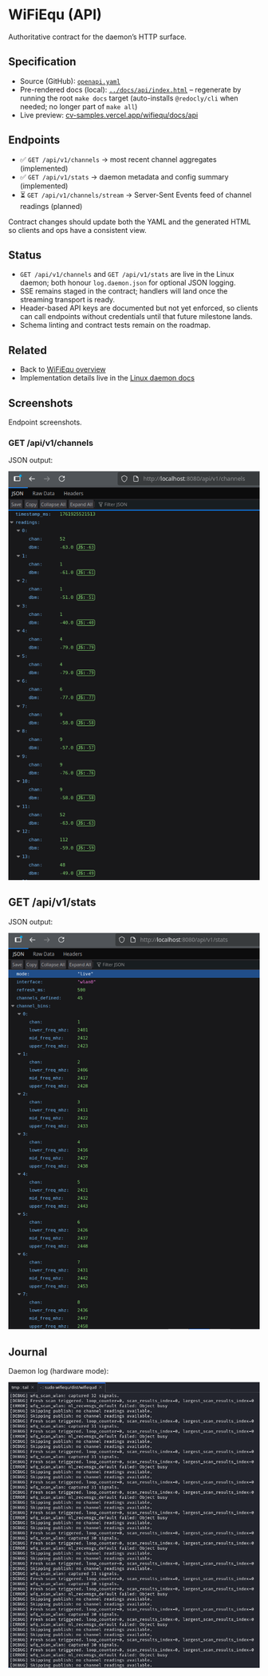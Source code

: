 # WiFiEqu (API)

Authoritative contract for the daemon’s HTTP surface.

## Specification
- Source (GitHub): [`openapi.yaml`](openapi.yaml)
- Pre-rendered docs (local): [`../docs/api/index.html`](../docs/api/index.html) – regenerate by running the root `make docs` target (auto-installs `@redocly/cli` when needed; no longer part of `make all`)
- Live preview: [cv-samples.vercel.app/wifiequ/docs/api](https://cv-samples.vercel.app/wifiequ/docs/api)

## Endpoints
- ✅ `GET /api/v1/channels` → most recent channel aggregates (implemented)
- ✅ `GET /api/v1/stats` → daemon metadata and config summary (implemented)
- ⏳ `GET /api/v1/channels/stream` → Server-Sent Events feed of channel readings (planned)

Contract changes should update both the YAML and the generated HTML so clients and ops have a consistent view.

## Status
- `GET /api/v1/channels` and `GET /api/v1/stats` are live in the Linux daemon; both honour `log.daemon.json` for optional JSON logging.
- SSE remains staged in the contract; handlers will land once the streaming transport is ready.
- Header-based API keys are documented but not yet enforced, so clients can call endpoints without credentials until that future milestone lands.
- Schema linting and contract tests remain on the roadmap.

## Related
- Back to [WiFiEqu overview](../README.md)
- Implementation details live in the [Linux daemon docs](../linux/README.md)

## Screenshots

Endpoint screenshots.

### GET /api/v1/channels

JSON output:

![JSON output from /api/v1/channels](img/endpoint_get_channels.png)

## GET /api/v1/stats

JSON output:

![JSON output from /api/v1/stats](img/endpoint_get_stats.png)

## Journal

Daemon log (hardware mode):

![Daemon log (hardware mode) for /api/v1/channels](img/endpoint_get_channels--daemon_log.png)
